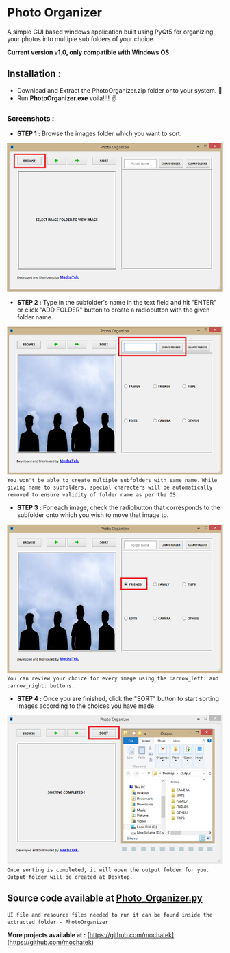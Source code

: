 # Photo Organizer
A simple GUI based windows application built using PyQt5 for organizing your photos into multiple
sub folders of your choice.

**Current version v1.0, only compatible with Windows OS**

## Installation :
- Download and Extract the PhotoOrganizer.zip folder onto your system. :open_file_folder:
- Run **PhotoOrganizer.exe** voila!!!! :v:

### Screenshots :
- **STEP 1 :** Browse the images folder which you want to sort.

![screenshot 1](https://github.com/mochatek/Photo_Organizer/blob/master/1.PNG)

- **STEP 2 :** Type in the subfolder's name in the text field and hit "ENTER" or click "ADD FOLDER"
           button to create a radiobutton with the given folder name.
           
![screenshot 1](https://github.com/mochatek/Photo_Organizer/blob/master/2.PNG)        
`You won't be able to create multiple subfolders with same name.`
`While giving name to subfolders, special characters will be automatically removed to ensure validity of folder name as per the OS.`

- **STEP 3 :** For each image, check the radiobutton that corresponds to the subfolder onto which you wish to move that image to.

![screenshot 1](https://github.com/mochatek/Photo_Organizer/blob/master/3.PNG)
`You can review your choice for every image using the :arrow_left: and :arrow_right: buttons.`

- **STEP 4 :** Once you are finished, click the "SORT" button to start sorting images according to the choices you have made.

![screenshot 1](https://github.com/mochatek/Photo_Organizer/blob/master/4.PNG)
`Once sorting is completed, it will open the output folder for you.`
`Output folder will be created at Desktop.`

## Source code available at [Photo_Organizer.py](https://github.com/mochatek/Photo_Organizer/blob/master/k/Photo_Organizer.py)
`UI file and resource files needed to run it can be found inside the extracted folder - PhotoOrganizer.`

**More projects available at :** [https://github.com/mochatek](https://github.com/mochatek)
